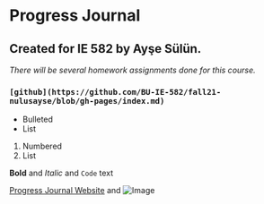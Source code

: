 # **Progress Journal**
## Created for IE 582 by Ayşe Sülün.

_There will be several homework assignments done for this course._
### `[github](https://github.com/BU-IE-582/fall21-nulusayse/blob/gh-pages/index.md)`

- Bulleted
- List

1. Numbered
2. List

**Bold** and _Italic_ and `Code` text

[Progress Journal Website](https://bu-ie-582.github.io/fall21-nulusayse/) and ![Image](src)


